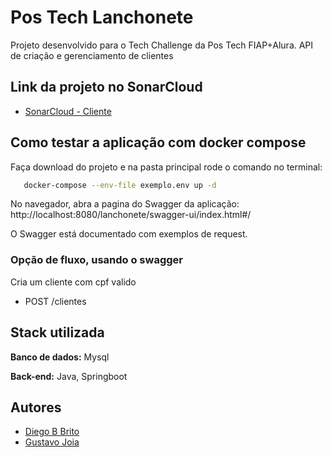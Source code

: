 # Pos Tech Lanchonete

Projeto desenvolvido para o Tech Challenge da Pos Tech FIAP+Alura.
API de criação e gerenciamento de clientes


## Link da projeto no SonarCloud

- [SonarCloud - Cliente](https://sonarcloud.io/project/overview?id=Diegobbrito_tech-challenge-cliente)

## Como testar a aplicação com docker compose

Faça download do projeto e na pasta principal rode o comando no terminal:

```bash
   docker-compose --env-file exemplo.env up -d
```
No navegador, abra a pagina do Swagger da aplicação:
http://localhost:8080/lanchonete/swagger-ui/index.html#/

O Swagger está documentado com exemplos de request.

### Opção de fluxo, usando o swagger

Cria um cliente com cpf valido
- POST /clientes

## Stack utilizada

**Banco de dados:** Mysql

**Back-end:** Java, Springboot


## Autores

- [Diego B Brito](https://github.com/Diegobbrito)
- [Gustavo Joia](https://github.com/GustavoJoiaP)
